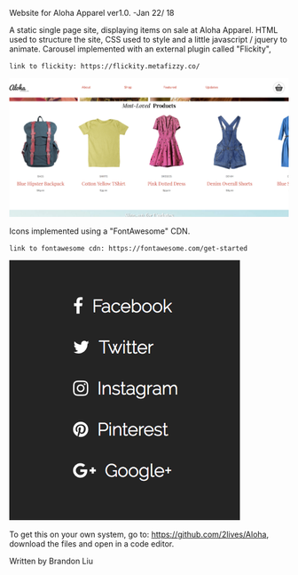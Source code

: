 Website for Aloha Apparel ver1.0. -Jan 22/ 18

A static single page site, displaying items on sale at Aloha Apparel.
HTML used to structure the site, CSS used to style and a little javascript / jquery to animate.
Carousel implemented with an external plugin called "Flickity",

    link to flickity: https://flickity.metafizzy.co/

<img src="/readme-images/FireShot Capture 3 - Aloha Supply Co. - file____Users_brandonliu_Desktop_aloha_index.html.png">

Icons implemented using a "FontAwesome" CDN. 

    link to fontawesome cdn: https://fontawesome.com/get-started

<img src="/readme-images/FireShot Capture 4 - Aloha Supply Co. - file____Users_brandonliu_Desktop_aloha_index.html.png">

To get this on your own system, go to: https://github.com/2lives/Aloha, download the files and open in a code editor. 

Written by Brandon Liu